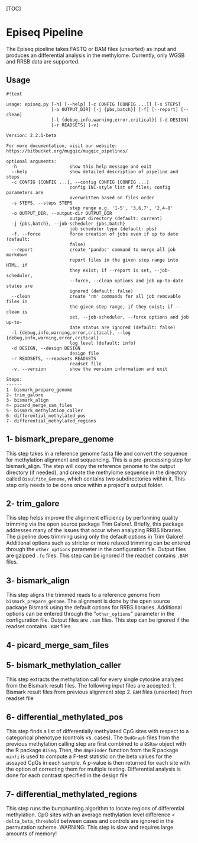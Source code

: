 [TOC]

Episeq Pipeline
===============

The Episeq pipeline takes FASTQ or BAM files (unsorted) as input and produces an differential analysis in the methylome. Currently, only WGSB and RRSB data are supported.


Usage
-----
```
#!text

usage: episeq.py [-h] [--help] [-c CONFIG [CONFIG ...]] [-s STEPS]
                 [-o OUTPUT_DIR] [-j {pbs,batch}] [-f] [--report] [--clean]
                 [-l {debug,info,warning,error,critical}] [-d DESIGN]
                 [-r READSETS] [-v]

Version: 2.2.1-beta

For more documentation, visit our website: https://bitbucket.org/mugqic/mugqic_pipelines/

optional arguments:
  -h                    show this help message and exit
  --help                show detailed description of pipeline and steps
  -c CONFIG [CONFIG ...], --config CONFIG [CONFIG ...]
                        config INI-style list of files; config parameters are
                        overwritten based on files order
  -s STEPS, --steps STEPS
                        step range e.g. '1-5', '3,6,7', '2,4-8'
  -o OUTPUT_DIR, --output-dir OUTPUT_DIR
                        output directory (default: current)
  -j {pbs,batch}, --job-scheduler {pbs,batch}
                        job scheduler type (default: pbs)
  -f, --force           force creation of jobs even if up to date (default:
                        false)
  --report              create 'pandoc' command to merge all job markdown
                        report files in the given step range into HTML, if
                        they exist; if --report is set, --job-scheduler,
                        --force, --clean options and job up-to-date status are
                        ignored (default: false)
  --clean               create 'rm' commands for all job removable files in
                        the given step range, if they exist; if --clean is
                        set, --job-scheduler, --force options and job up-to-
                        date status are ignored (default: false)
  -l {debug,info,warning,error,critical}, --log {debug,info,warning,error,critical}
                        log level (default: info)
  -d DESIGN, --design DESIGN
                        design file
  -r READSETS, --readsets READSETS
                        readset file
  -v, --version         show the version information and exit

Steps:
------
1- bismark_prepare_genome
2- trim_galore
3- bismark_align
4- picard_merge_sam_files
5- bismark_methylation_caller
6- differential_methylated_pos
7- differential_methylated_regions
```

1- bismark_prepare_genome
-------------------------
This step takes in a reference genome fasta file and convert the sequence for methylation alignment and sequencing. This is a pre-processing step for bismark_align. The step will copy the reference genome to the output directory (if needed), and create the methylome sequence in the directory called `Bisulfite_Genome`, which contains two subdirectories within it. This step only needs to be done once within a project's output folder.

2- trim_galore
--------------
This step helps improve the alignment efficiency by performing quality trimming via the open source package Trim Galore!. Briefly, this package addresses many of the issues that occur when analyzing RRBS libraries. The pipeline does trimming using only the default options in Trim Galore!. Additional options such as stricter or more relaxed trimming can be entered through the `other_options` parameter in the configuration file. Output files are gzipped `.fq` files. This step can be ignored if the readset contains `.BAM` files.

3- bismark_align
----------------
This step aligns the trimmed reads to a reference genome from `bismark_prepare_genome`. The alignment is done by the open source package Bismark using the default options for RRBS libraries. Additional options can be entered through the "`other_options`" parameter in the configuration file. Output files are `.sam` files. This step can be ignored if the readset contains `.BAM` files

4- picard_merge_sam_files
-------------------------


5- bismark_methylation_caller
-----------------------------
This step extracts the methylation call for every single cytosine analyzed from the Bismark result files.
The following input files are accepted:
    1.	Bismark result files from previous alignment step
    2.	`BAM` files (unsorted) from readset file

6- differential_methylated_pos
------------------------------
This step finds a list of differentially methylated CpG sites with respect to a categorical
phenotype (controls vs. cases). The `BedGraph` files from the previous methylation calling step are first combined
to a `BSRaw` object with the R package `BiSeq`. Then, the `dmpFinder` function from the R package `minfi` is used to
compute a F-test statistic on the beta values for the assayed CpGs in each sample. A p-value is then returned
for each site with the option of correcting them for multiple testing. Differential analysis is done for each
contrast specified in the design file

7- differential_methylated_regions
----------------------------------
This step runs the bumphunting algorithm to locate regions of differential methylation. CpG sites with an average methylation level difference < `delta_beta_threshold` between cases and controls are ignored in the permutation scheme. 
WARNING: This step is slow and requires large amounts of memory!
